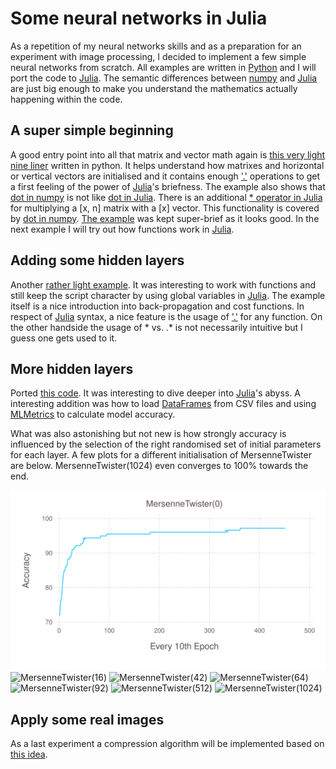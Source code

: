 # Some neural networks in Julia
As a repetition of my neural networks skills and as a preparation for an experiment with image processing, I decided to implement a few simple neural networks from scratch. All examples are written in [Python](https://www.python.org/) and I will port the code to [Julia](https://julialang.org/). The semantic differences between [numpy](http://www.numpy.org/) and [Julia](https://julialang.org/) are just big enough to make you understand the mathematics actually happening within the code.

## A super simple beginning
A good entry point into all that matrix and vector math again is [this very light nine liner](https://medium.com/technology-invention-and-more/how-to-build-a-simple-neural-network-in-9-lines-of-python-code-cc8f23647ca1) written in python. It helps understand how matrixes and horizontal or vertical vectors are initialised and it contains enough ['.'](https://docs.julialang.org/en/v1/manual/mathematical-operations/#man-dot-operators-1) operations to get a first feeling of the power of [Julia](https://julialang.org/)'s briefness. The example also shows that [dot in numpy](https://docs.scipy.org/doc/numpy/reference/generated/numpy.dot.html) is not like [dot in Julia](https://docs.julialang.org/en/v1/stdlib/LinearAlgebra/index.html#LinearAlgebra.dot). There is an additional [* operator in Julia](https://docs.julialang.org/en/v1/stdlib/LinearAlgebra/index.html#Base.:*-Tuple{AbstractArray{T,2}%20where%20T,AbstractArray{T,2}%20where%20T}) for multiplying a [x, n] matrix with a [x] vector. This functionality is covered by [dot in numpy](https://docs.scipy.org/doc/numpy/reference/generated/numpy.dot.html).
[The example](./supersimple.jl) was kept super-brief as it looks good. In the next example I will try out how functions work in [Julia](https://julialang.org/).

## Adding some hidden layers
Another [rather light example](https://towardsdatascience.com/how-to-build-your-own-neural-network-from-scratch-in-python-68998a08e4f6). It was interesting to work with functions and still keep the script character by using global variables in [Julia](https://julialang.org/). The example itself is a nice introduction into back-propagation and cost functions. In respect of [Julia](https://julialang.org/) syntax, a nice feature is the usage of ['.'](https://docs.julialang.org/en/v1/manual/mathematical-operations/#man-dot-operators-1) for any function. On the other handside the usage of * vs. .* is not necessarily intuitive but I guess one gets used to it.

## More hidden layers
Ported [this code](https://medium.freecodecamp.org/building-a-3-layer-neural-network-from-scratch-99239c4af5d3). It was interesting to dive deeper into [Julia](https://julialang.org/)'s abyss. A interesting addition was how to load [DataFrames](https://juliadata.github.io/DataFrames.jl/stable/index.html) from CSV files and using [MLMetrics](https://github.com/JuliaML/MLMetrics.jl) to calculate model accuracy.

What was also astonishing but not new is how strongly accuracy is influenced by the selection of the right randomised set of initial parameters for each layer. A few plots for a different initialisation of MersenneTwister are below. MersenneTwister(1024) even converges to 100% towards the end.

![MersenneTwister(0)](https://github.com/clubphily/neuralexperiments/blob/master/images/0_accuracy.svg)
![MersenneTwister(16)](https://github.com/clubphily/neuralexperiments/blob/master/images/16_accuarcy.svg)
![MersenneTwister(42)](https://github.com/clubphily/neuralexperiments/blob/master/images/42_accuarcy.svg)
![MersenneTwister(64)](https://github.com/clubphily/neuralexperiments/blob/master/images/64_accuarcy.svg)
![MersenneTwister(92)](https://github.com/clubphily/neuralexperiments/blob/master/images/92_accuarcy.svg)
![MersenneTwister(512)](https://github.com/clubphily/neuralexperiments/blob/master/images/512_accuarcy.svg)
![MersenneTwister(1024)](https://github.com/clubphily/neuralexperiments/blob/master/images/1024_accuarcy.svg)

## Apply some real images
As a last experiment a compression algorithm will be implemented based on [this idea](https://hackernoon.com/using-ai-to-super-compress-images-5a948cf09489).
